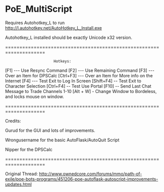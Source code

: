 PoE_MultiScript
===============

Requires Autohotkey_L to run
http://l.autohotkey.net/AutoHotkey_L_Install.exe

Autohotkey_L installed should be exactly Unicode x32 version.


====================================================================

                          Hotkeys:


[F1] --- Use Resync Command
[F2] --- Use Remaining Command
[F3] --- Over an Item for DPSCalc
[Ctrl+F3] --- Over an Item for More info on the Internet
[F4] --- Test Exit to Log In Screen
[Shift+F4] -- Test Exit to Character Selection
[Ctrl+F4] -- Test Use Portal
[F10] -- Send Last Chat Message to Trade Channels 1-10
[Alt + W] - Change Window to Bordeless, and locks mouse on window.


====================================================================

Credits:


Gurud for the GUI and lots of improvements.

Wrongusername for the basic AutoFlask/AutoQuit Script

Nipper for the DPSCalc


====================================================================

Original Thread:
http://www.ownedcore.com/forums/mmo/path-of-exile/poe-bots-programs/451206-poe-autoflask-autoscript-improvements-updates.html
